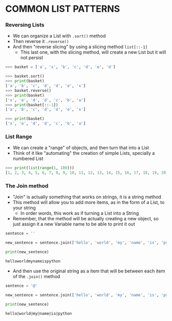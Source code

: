 # COMMON LIST PATTERNS

### Reversing Lists

- We can organize a List with `.sort()` method
- Then reverse it `.reverse()`
- And then "reverse slicing" by using a slicing method `list[::-1]`
	- This last one, with the slicing method, will create a new List but it will not persist

```python
>>> basket = ['a', 'x', 'b', 'c', 'd', 'e', 'd']

>>> basket.sort()
>>> print(basket)
['a', 'b', 'c', 'd', 'd', 'e', 'x']
>>> basket.reverse()
>>> print(basket)
['x', 'e', 'd', 'd', 'c', 'b', 'a']
>>> print(basket[::-1])
['a', 'b', 'c', 'd', 'd', 'e', 'x']

>>> print(basket)
['x', 'e', 'd', 'd', 'c', 'b', 'a']
```

### List Range

- We can create a "range" of objects, and then turn that into a List
- Think of it like "automating" the creation of simple Lists, specially a numbered List

```python
>>> print(list(range(1, 100)))
[1, 2, 3, 4, 5, 6, 7, 8, 9, 10, 11, 12, 13, 14, 15, 16, 17, 18, 19, 20, 21, 22, 23, 24, 25, 26, 27, 28, 29, 30, 31, 32, 33, 34, 35, 36, 37, 38, 39, 40, 41, 42, 43, 44, 45, 46, 47, 48, 49, 50, 51, 52, 53, 54, 55, 56, 57, 58, 59, 60, 61, 62, 63, 64, 65, 66, 67, 68, 69, 70, 71, 72, 73, 74, 75, 76, 77, 78, 79, 80, 81, 82, 83, 84, 85, 86, 87, 88, 89, 90, 91, 92, 93, 94, 95, 96, 97, 98, 99]
```

### The Join method

- "Join" is actually something that works on strings, it is a string method
- This method will allow you to add more items, as in the form of a List, to your string
	- In order words, this work as if turning a List into a String
- Remember, that the method will be actually creating a new object, so just assign it a new Variable name to be able to print it out

```python
sentence = ''

new_sentence = sentence.join(['hello', 'world', 'my', 'name', 'is', 'python'])

print(new_sentence)

helloworldmynameispython
```

- And then use the original string as a item that will be between each item of the `.join()` method

```python
sentence = '@'

new_sentence = sentence.join(['hello', 'world', 'my', 'name', 'is', 'python'])

print(new_sentence)

hello@world@my@name@is@python
```
